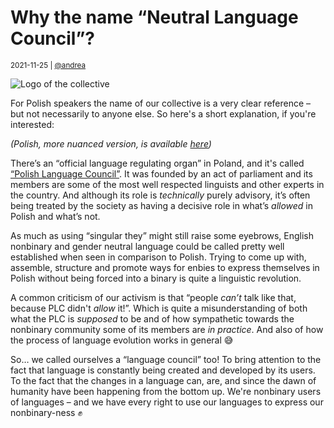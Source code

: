 # Why the name “Neutral Language Council”?

<small>2021-11-25 | [@andrea](/@andrea)</small>

![Logo of the collective](/img-local/logo/logo-full.png)

For Polish speakers the name of our collective is a very clear reference – but not necessarily to anyone else.
So here's a short explanation, if you're interested:

_(Polish, more nuanced version, is available [here](https://zaimki.pl/blog/sk%C4%85d-nazwa-kolektywu))_

There’s an “official language regulating organ” in Poland, and it's called [“Polish Language Council”](https://en.wikipedia.org/wiki/Polish_Language_Council).
It was founded by an act of parliament and its members are some of the most well respected linguists and other experts in the country.
And although its role is _technically_ purely advisory, it’s often being treated by the society as having a decisive role in what’s _allowed_ in Polish and what’s not.

As much as using “singular they” might still raise some eyebrows,
English nonbinary and gender neutral language could be called pretty well established when seen in comparison to Polish.
Trying to come up with, assemble, structure and promote ways for enbies to express themselves in Polish without being forced into a binary
is quite a linguistic revolution.

A common criticism of our activism is that “people _can’t_ talk like that, because PLC didn't _allow_ it!”.
Which is quite a misunderstanding of both what the PLC is _supposed_ to be
and of how sympathetic towards the nonbinary community some of its members are _in practice_.
And also of how the process of language evolution works in general 😅

So… we called ourselves a “language council” too!
To bring attention to the fact that language is constantly being created and developed by its users.
To the fact that the changes in a language can, are, and since the dawn of humanity have been happening from the bottom up.
We're nonbinary users of languages – and we have every right to use our languages to express our nonbinary-ness ✊
